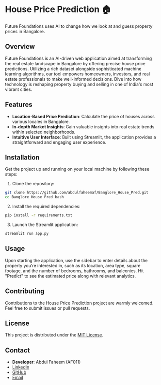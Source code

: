 # House Price Prediction 🏠
Future Foundations uses AI to change how we look at and guess property prices in Bangalore. 

## Overview
Future Foundations is an AI-driven web application aimed at transforming the real estate landscape in Bangalore by offering precise house price predictions. Utilizing a rich dataset alongside sophisticated machine learning algorithms, our tool empowers homeowners, investors, and real estate professionals to make well-informed decisions. Dive into how technology is reshaping property buying and selling in one of India's most vibrant cities.

## Features
- **Location-Based Price Prediction**: Calculate the price of houses across various locales in Bangalore.
- **In-depth Market Insights**: Gain valuable insights into real estate trends within selected neighborhoods.
- **Intuitive User Interface**: Built using Streamlit, the application provides a straightforward and engaging user experience.

## Installation

Get the project up and running on your local machine by following these steps:

1. Clone the repository:
   
```bash
git clone https://github.com/abdulfaheemaf/Banglore_House_Pred.git
cd Banglore_House_Pred bash
```
2. Install the required dependencies:
```bash
pip install -r requirements.txt
```

3. Launch the Streamlit application:
```bash
streamlit run app.py
```

## Usage

Upon starting the application, use the sidebar to enter details about the property you're interested in, such as its location, area type, square footage, and the number of bedrooms, bathrooms, and balconies. Hit "Predict" to see the estimated price along with relevant analytics.

## Contributing

Contributions to the House Price Prediction project are warmly welcomed. Feel free to submit issues or pull requests.

## License

This project is distributed under the [MIT License](LICENSE.md).

## Contact

- **Developer**: Abdul Faheem (AF011)
- [LinkedIn](https://www.linkedin.com/in/abdulfaheem011/)
- [GitHub](https://github.com/abdulfaheemaf)
- [Email](mailto:abdulfaheemaf11@gmail.com)

```


